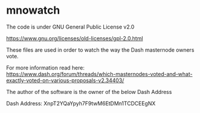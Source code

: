# mnowatch

The code is under 
GNU General Public License v2.0 

https://www.gnu.org/licenses/old-licenses/gpl-2.0.html

These files are used in order to watch the way the Dash masternode owners vote.

For more information read here:
https://www.dash.org/forum/threads/which-masternodes-voted-and-what-exactly-voted-on-various-proposals-v2.34403/


The author of the software is the owner of the below Dash Address 

Dash Address: XnpT2YQaYpyh7F9twM6EtDMn1TCDCEEgNX
